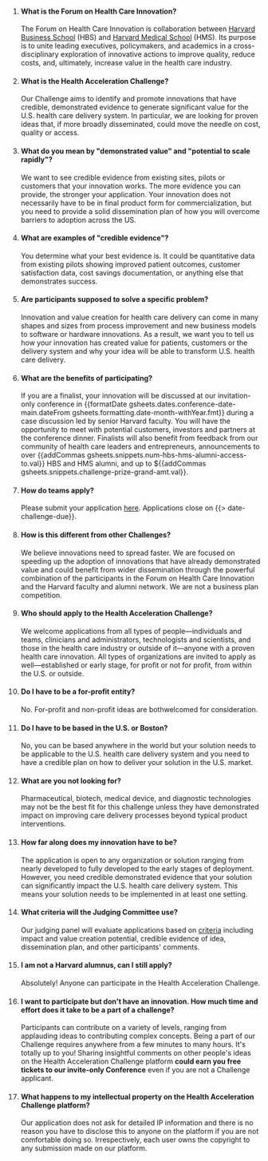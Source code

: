 
1. #### What is the Forum on Health Care Innovation?

    The Forum on Health Care Innovation is collaboration between [Harvard Business School](http://www.hbs.edu/healthcare) (HBS) and [Harvard Medical School](http://hms.harvard.edu/) (HMS). Its purpose is to unite leading executives, policymakers, and academics in a cross-disciplinary exploration of innovative actions to improve quality, reduce costs, and, ultimately, increase value in the health care industry. 

1. #### What is the Health Acceleration Challenge?

    Our Challenge aims to identify and promote innovations that have credible, demonstrated evidence to generate significant value for the U.S. health care delivery system. In particular, we are looking for proven ideas that, if more broadly disseminated, could move the needle on cost, quality or access.

1. #### What do you mean by "demonstrated value" and "potential to scale rapidly"?

    We want to see credible evidence from existing sites, pilots or customers that your innovation works. The more evidence you can provide, the stronger your application. Your innovation does not necessarily have to be in final product form for commercialization, but you need to provide a solid dissemination plan of how you will overcome barriers to adoption across the US.

1. #### What are examples of "credible evidence"?

    You determine what your best evidence is. It could be quantitative data from existing pilots showing improved patient outcomes, customer satisfaction data, cost savings documentation, or anything else that demonstrates success.

1. #### Are participants supposed to solve a specific problem?

    Innovation and value creation for health care delivery can come in many shapes and sizes from process improvement and new business models to software or hardware innovations. As a result, we want you to tell us how your innovation has created value for patients, customers or the delivery system and why your idea will be able to transform U.S. health care delivery.

1. #### What are the benefits of participating?

    If you are a finalist, your innovation will be discussed at our invitation-only conference in {{formatDate gsheets.dates.conference-date-main.dateFrom gsheets.formatting.date-month-withYear.fmt}} during a case discussion led by senior Harvard faculty. You will have the opportunity to meet with potential customers, investors and partners at the conference dinner. Finalists will also benefit from feedback from our community of health care leaders and entrepreneurs, announcements to over {{addCommas gsheets.snippets.num-hbs-hms-alumni-access-to.val}} HBS and HMS alumni, and up to ${{addCommas gsheets.snippets.challenge-prize-grand-amt.val}}.

1. #### How do teams apply?

    Please submit your application [here]({{gsheets.links.challenge-application.url}}). Applications close on {{> date-challenge-due}}.

1. #### How is this different from other Challenges?

    We believe innovations need to spread faster. We are focused on speeding up the adoption of innovations that have already demonstrated value and could benefit from wider dissemination through the powerful combination of the participants in the Forum on Health Care Innovation and the Harvard faculty and alumni network. We are not a business plan competition. 

1. #### Who should apply to the Health Acceleration Challenge?

    We welcome applications from all types of people—individuals and teams, clinicians and administrators, technologists and scientists, and those in the health care industry or outside of it—anyone with a proven health care innovation.   All types of organizations are invited to apply as well—established or early stage, for profit or not for profit, from within the U.S. or outside.  

1. #### Do I have to be a for-profit entity?

    No. For-profit and non-profit ideas are bothwelcomed for consideration.

1. #### Do I have to be based in the U.S. or Boston?

    No, you can be based anywhere in the world but your solution needs to be applicable to the U.S. health care delivery system and you need to have a credible plan on how to deliver your solution in the U.S. market.

1. #### What are you not looking for?

    Pharmaceutical, biotech, medical device, and diagnostic technologies may not be the best fit for this challenge unless they have demonstrated impact on improving care delivery processes beyond typical product interventions.

1. #### How far along does my innovation have to be?

    The application is open to any organization or solution ranging from nearly developed to fully developed to the early stages of deployment. However, you need credible demonstrated evidence that your solution can significantly impact the U.S. health care delivery system.  This means your solution needs to be implemented in at least one setting.

1. #### What criteria will the Judging Committee use?

    Our judging panel will evaluate applications based on [criteria](#{{gsheets.nav.challenge-challenge-criteria.navId}}) including impact and value creation potential, credible evidence of idea, dissemination plan, and other participants' comments.

1. #### I am not a Harvard alumnus, can I still apply?

    Absolutely! Anyone can participate in the Health Acceleration Challenge.

1. #### I want to participate but don't have an innovation. How much time and effort does it take to be a part of a challenge?

    Participants can contribute on a variety of levels, ranging from applauding ideas to contributing complex concepts. Being a part of our Challenge requires anywhere from a few minutes to many hours. It's totally up to you! Sharing insightful comments on other people's ideas on the Health Acceleration Challenge platform **could earn you free tickets to our invite-only Conference** even if you are not a Challenge applicant.

1. #### What happens to my intellectual property on the Health Acceleration Challenge platform?

    Our application does not ask for detailed IP information and there is no reason you have to disclose this to anyone on the platform if you are not comfortable doing so. Irrespectively, each user owns the copyright to any submission made on our platform.